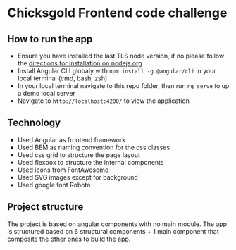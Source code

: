 # Chicksgold Frontend code challenge

## How to run the app

- Ensure you have installed the last TLS node version, if no please follow the [directions for installation on nodejs.org](https://nodejs.org/en/download/)
- Install Angular CLI globaly with `npm install -g @angular/cli` in your local terminal (cmd, bash, zsh)
- In your local terminal navigate to this repo folder, then run `ng serve` to up a demo local server
- Navigate to `http://localhost:4200/` to view the application

## Technology
- Used Angular as frontend framework
- Used BEM as naming convention for the css classes
- Used css grid to structure the page layout
- Used flexbox to structure the internal components
- Used icons from FontAwesome
- Used SVG images except for background
- Used google font Roboto

## Project structure

The project is based on angular components with no main module. The app is structured based on 6 structural components  + 1 main component that composite the other ones to build the app.



